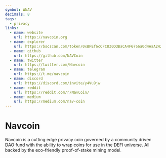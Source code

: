 ```yaml
---
symbol: WNAV
decimals: 8
tags:
  - privacy
links:
  - name: website
    url: https://navcoin.org
  - name: explorer
    url: https://bscscan.com/token/0xBFEf6cCFC830D3BaCA4F6766a0d4AaA242Ca9F3D
  - name: github
    url: https://github.com/NAVCoin
  - name: twitter
    url: https://twitter.com/Navcoin
  - name: telegram
    url: https://t.me/navcoin
  - name: discord
    url: https://discord.com/invite/y4Vu9jw
  - name: reddit
    url: https://reddit.com/r/NavCoin/
  - name: medium
    url: https://medium.com/nav-coin
---
```


# Navcoin

Navcoin is a cutting edge privacy coin governed by a community driven DAO fund with the ability to wrap coins for use in the DEFI universe. All backed by the eco-friendly proof-of-stake mining model.
